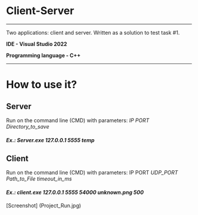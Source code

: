 # Client-Server
____
Two applications: client and server. Written as a solution to test task  #1.

**IDE - Visual Studio 2022**

**Programming language - C++**
____
How to use it?
==============
## **Server**
Run on the command line (CMD) with parameters: _IP PORT  Directory_to_save_
#### ___Ex.: Server.exe 127.0.0.1 5555 temp___

## **Client**
Run on the command line (CMD) with parameters: IP PORT  _UDP_PORT Path_to_File timeout_in_ms_
#### ___Ex.: client.exe 127.0.0.1 5555 54000 unknown.png 500___
[Screenshot] (Project_Run.jpg)
